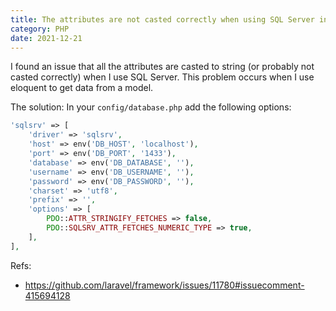 ```yaml
---
title: The attributes are not casted correctly when using SQL Server in Laravel
category: PHP
date: 2021-12-21
---
```


I found an issue that all the attributes are casted to string (or probably not casted correctly) when I use SQL Server. This problem occurs when I use eloquent to get data from a model.

The solution: In your `config/database.php` add the following options:

```php
'sqlsrv' => [
    'driver' => 'sqlsrv',
    'host' => env('DB_HOST', 'localhost'),
    'port' => env('DB_PORT', '1433'),
    'database' => env('DB_DATABASE', ''),
    'username' => env('DB_USERNAME', ''),
    'password' => env('DB_PASSWORD', ''),
    'charset' => 'utf8',
    'prefix' => '',
    'options' => [
        PDO::ATTR_STRINGIFY_FETCHES => false,
        PDO::SQLSRV_ATTR_FETCHES_NUMERIC_TYPE => true,
    ],
],
```

Refs:

- https://github.com/laravel/framework/issues/11780#issuecomment-415694128
